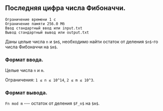 ## Последняя цифра числа Фибоначчи.

```
Ограничение времени 1 с
Ограничение памяти 256.0 Мб
Ввод стандартный ввод или input.txt
Вывод стандартный вывод или output.txt
```

Даны целые числа `n` и `$m$`, необходимо найти остаток от деления `$n$`-го числа Фибоначчи на `$m$`.

### Формат ввода.
Целые числа `n` и `m`.

Ограничения: `1 ≤ n ≤ 10^14`, `2 ≤ m ≤ 10^3`.

### Формат вывода.
`Fn mod m` --- остаток от деления `$F_n$` на `$m$`.